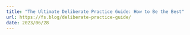 ```yaml
---
title: "The Ultimate Deliberate Practice Guide: How to Be the Best"
url: https://fs.blog/deliberate-practice-guide/
date: 2023/06/28
---
```

